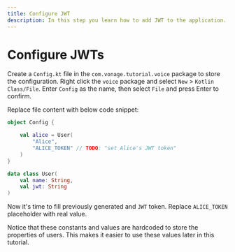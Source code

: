 ```yaml
---
title: Configure JWT
description: In this step you learn how to add JWT to the application.
---
```


# Configure JWTs

Create a `Config.kt` file in the `com.vonage.tutorial.voice` package to store the configuration. Right click the `voice` package and select `New` > `Kotlin Class/File`. Enter `Config` as the name, then select `File` and press Enter to confirm.

Replace file content with below code snippet:

```kotlin
object Config {

    val alice = User(
        "Alice",
        "ALICE_TOKEN" // TODO: "set Alice's JWT token"
    )
}

data class User(
    val name: String,
    val jwt: String
)
```

Now it's time to fill previously generated and `JWT` token. Replace `ALICE_TOKEN` placeholder with real value.

Notice that these constants and values are hardcoded to store the properties of users. This makes it easier to use these values later in this tutorial.
